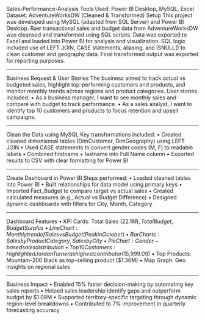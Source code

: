 Sales-Performance-Analysis
Tools Used: Power BI Desktop, MySQL, Excel
Dataset: AdventureWorksDW (Cleaned & Transformed)
Setup
This project was developed using MySQL (adapted from SQL Server) and Power BI Desktop. Raw transactional sales and budget data from AdventureWorksDW was cleansed and transformed using SQL scripts. Data was exported to Excel and loaded into Power BI for analysis and visualization.
SQL logic included use of LEFT JOIN, CASE statements, aliasing, and ISNULL() to clean customer and geography data. Final transformed output was exported for reporting purposes.
________________________________________
Business Request & User Stories
The business aimed to track actual vs budgeted sales, highlight top-performing customers and products, and monitor monthly trends across regions and product categories.
User stories included:
•	As a business manager, I want to see monthly sales and compare with budget to track performance.
•	As a sales analyst, I want to identify top 10 customers and products to focus retention and upsell campaigns.
________________________________________
Clean the Data using MySQL
Key transformations included:
•	Created cleaned dimensional tables (DimCustomer, DimGeography) using LEFT JOIN
•	Used CASE statements to convert gender codes (M, F) to readable labels
•	Combined firstname + lastname into Full Name column
•	Exported results to CSV with clear formatting for Power BI
________________________________________
Create Dashboard in Power BI
Steps performed:
•	Loaded cleaned tables into Power BI
•	Built relationships for data model using primary keys
•	Imported Fact_Budget to compare target vs actual sales
•	Created calculated measures (e.g., Actual vs Budget Difference)
•	Designed dynamic dashboards with filters for City, Month, Category
________________________________________
Dashboard Features
•	KPI Cards: Total Sales ($22.1M), Total Budget, Budget Surplus
•	Line Chart: Monthly trend of Sales vs Budget (Peak in October)
•	Bar Charts: Sales by Product Category, Sales by City
•	Pie Chart: Gender-based sales distribution
•	Top 10 Customers: Highlighted Jordan Turner as highest contributor ($15,999.09)
•	Top Products: Mountain-200 Black as top-selling product ($1.36M)
•	Map Graph: Geo insights on regional sales
________________________________________
Business Impact
•	Enabled 15% faster decision-making by automating key sales reports
•	Helped sales leadership identify gaps and outperform budget by $1.09M
•	Supported territory-specific targeting through dynamic region-level breakdowns
•	Contributed to 7% improvement in quarterly forecasting accuracy
 
